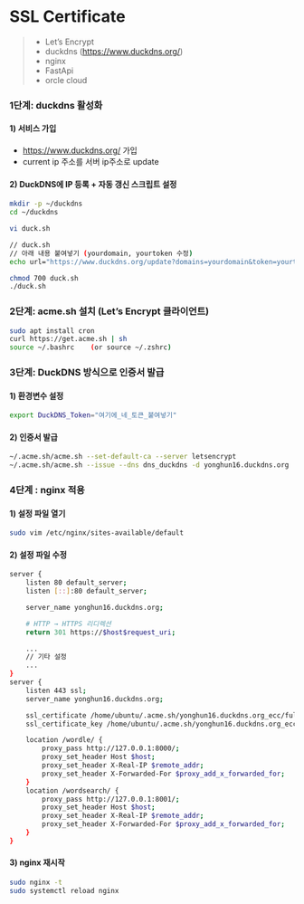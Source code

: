 # SSL Certificate
> - Let’s Encrypt  <br />
> - duckdns (https://www.duckdns.org/)  <br />
> - nginx  <br />
> - FastApi  <br />
> - orcle cloud  <br />

### 1단계: duckdns 활성화
#### 1) 서비스 가입
- https://www.duckdns.org/ 가입
- current ip 주소를 서버 ip주소로 update

#### 2) DuckDNS에 IP 등록 + 자동 갱신 스크립트 설정
```bash
mkdir -p ~/duckdns
cd ~/duckdns

vi duck.sh
```

```bash
// duck.sh
// 아래 내용 붙여넣기 (yourdomain, yourtoken 수정)
echo url="https://www.duckdns.org/update?domains=yourdomain&token=yourtoken&ip=" | curl -k -o ~/duckdns/duck.log -K -

```

```bash
chmod 700 duck.sh
./duck.sh
```

### 2단계: acme.sh 설치 (Let’s Encrypt 클라이언트)
```bash
sudo apt install cron
curl https://get.acme.sh | sh
source ~/.bashrc    (or source ~/.zshrc)
```

### 3단계: DuckDNS 방식으로 인증서 발급
#### 1) 환경변수 설정
```bash
export DuckDNS_Token="여기에_네_토큰_붙여넣기"
```

#### 2) 인증서 발급
```bash
~/.acme.sh/acme.sh --set-default-ca --server letsencrypt
~/.acme.sh/acme.sh --issue --dns dns_duckdns -d yonghun16.duckdns.org
```


### 4단계 : nginx 적용
#### 1) 설정 파일 열기
```bash
sudo vim /etc/nginx/sites-available/default
```

#### 2) 설정 파일 수정
```bash
server {
    listen 80 default_server;
    listen [::]:80 default_server;

    server_name yonghun16.duckdns.org;

    # HTTP → HTTPS 리디렉션
    return 301 https://$host$request_uri;

    ...
    // 기타 설정
    ...
}
server {
    listen 443 ssl;
    server_name yonghun16.duckdns.org;

    ssl_certificate /home/ubuntu/.acme.sh/yonghun16.duckdns.org_ecc/fullchain.cer;
    ssl_certificate_key /home/ubuntu/.acme.sh/yonghun16.duckdns.org_ecc/yonghun16.duckdns.org.key;

    location /wordle/ {
        proxy_pass http://127.0.0.1:8000/;
        proxy_set_header Host $host;
        proxy_set_header X-Real-IP $remote_addr;
        proxy_set_header X-Forwarded-For $proxy_add_x_forwarded_for;
    }
    location /wordsearch/ {
        proxy_pass http://127.0.0.1:8001/;
        proxy_set_header Host $host;
        proxy_set_header X-Real-IP $remote_addr;
        proxy_set_header X-Forwarded-For $proxy_add_x_forwarded_for;
    }
}
```

#### 3) nginx 재시작
```bash
sudo nginx -t
sudo systemctl reload nginx
```

